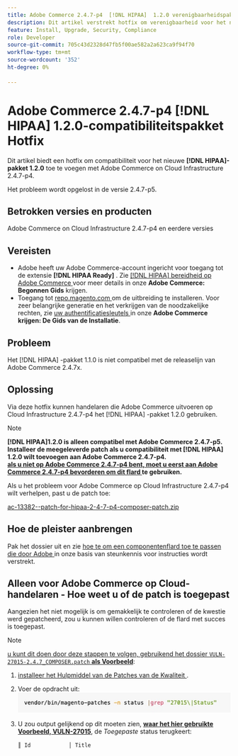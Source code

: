 ```yaml
---
title: Adobe Commerce 2.4.7-p4  [!DNL HIPAA]  1.2.0 verenigbaarheidspakket Hotfix
description: Dit artikel verstrekt hotfix om verenigbaarheid voor het nieuwe  [!DNL HIPAA]  pakket 1.2.0 met Adobe Commerce op de infrastructuur van de Wolk 2.4.7-p4 toe te voegen
feature: Install, Upgrade, Security, Compliance
role: Developer
source-git-commit: 705c43d2328d47fb5f00ae582a2a623ca9f94f70
workflow-type: tm+mt
source-wordcount: '352'
ht-degree: 0%

---
```


# Adobe Commerce 2.4.7-p4 [!DNL HIPAA] 1.2.0-compatibiliteitspakket Hotfix

Dit artikel biedt een hotfix om compatibiliteit voor het nieuwe **[!DNL HIPAA]-pakket 1.2.0** toe te voegen met Adobe Commerce on Cloud Infrastructure 2.4.7-p4.

Het probleem wordt opgelost in de versie 2.4.7-p5.

## Betrokken versies en producten

Adobe Commerce on Cloud Infrastructure 2.4.7-p4 en eerdere versies

## Vereisten

* Adobe heeft uw Adobe Commerce-account ingericht voor toegang tot de extensie **[!DNL HIPAA Ready]** . Zie [[!DNL HIPAA]  bereidheid op Adobe Commerce ](https://experienceleague.adobe.com/nl/docs/commerce-admin/start/compliance/hipaa-ready-service/overview) voor meer details in onze **Adobe Commerce: Begonnen Gids** krijgen.
* Toegang tot [ repo.magento.com ](https://repo.magento.com) om de uitbreiding te installeren. Voor zeer belangrijke generatie en het verkrijgen van de noodzakelijke rechten, zie [ uw authentificatiesleutels ](https://experienceleague.adobe.com/nl/docs/commerce-operations/installation-guide/prerequisites/authentication-keys) in onze **Adobe Commerce krijgen: De Gids van de Installatie**.

## Probleem

Het [!DNL HIPAA] -pakket 1.1.0 is niet compatibel met de releaselijn van Adobe Commerce 2.4.7x.

## Oplossing

Via deze hotfix kunnen handelaren die Adobe Commerce uitvoeren op Cloud Infrastructure 2.4.7-p4 het [!DNL HIPAA] -pakket 1.2.0 gebruiken.

>[!NOTE]
>
>**[!DNL HIPAA]1.2.0 is alleen compatibel met Adobe Commerce 2.4.7-p5. Installeer de meegeleverde patch als u compatibiliteit met [!DNL HIPAA] 1.2.0 wilt toevoegen aan Adobe Commerce 2.4.7-p4.<br><u> als u niet op Adobe Commerce 2.4.7-p4 bent, moet u eerst aan Adobe Commerce 2.4.7-p4 bevorderen om dit flard </u> te gebruiken.**

Als u het probleem voor Adobe Commerce op Cloud Infrastructure 2.4.7-p4 wilt verhelpen, past u de patch toe:

[ac-13382--patch-for-hipaa-2-4-7-p4-composer-patch.zip](assets/ac-13382--patch-for-hipaa-2-4-7-p4-composer-patch.zip)

## Hoe de pleister aanbrengen

Pak het dossier uit en zie [ hoe te om een componentenflard toe te passen die door Adobe ](https://experienceleague.adobe.com/docs/commerce-knowledge-base/kb/how-to/how-to-apply-a-composer-patch-provided-by-magento.html?lang=nl-NL) in onze basis van steunkennis voor instructies wordt verstrekt.

## Alleen voor Adobe Commerce op Cloud-handelaren - Hoe weet u of de patch is toegepast

Aangezien het niet mogelijk is om gemakkelijk te controleren of de kwestie werd gepatcheerd, zou u kunnen willen controleren of de flard met succes is toegepast.

>[!NOTE]
>
><u> u kunt dit doen door deze stappen te volgen, gebruikend het dossier `VULN-27015-2.4.7_COMPOSER.patch` **als Voorbeeld**</u>:

1. [ installeer het Hulpmiddel van de Patches van de Kwaliteit ](https://experienceleague.adobe.com/docs/commerce-operations/tools/quality-patches-tool/usage.html?lang=nl-NL).
1. Voer de opdracht uit:<br>
   ![ cve-2024-34102-tell-if-patch-applied-code ](assets/cve-2024-34102-tell-if-patch-applied-code.png)
1. U zou output gelijkend op dit moeten zien, **<u>waar het hier gebruikte Voorbeeld, VULN-27015</u>**, de *Toegepaste* status terugkeert:

   ```bash
   ║ Id            │ Title                                                        │ Category        │ Origin                 │ Status      │ Details                                          ║ ║ N/A           │ ../m2-hotfixes/VULN-27015-2.4.7_COMPOSER_patch.patch      │ Other           │ Local                  │ Applied     │ Patch type: Custom                                
   ```

<!-- For Step 2:
     ```bash
    vendor/bin/magento-patches -n status |grep "27015\|Status"
     ```
-->
